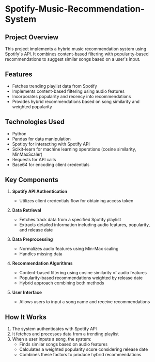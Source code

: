 # Spotify-Music-Recommendation-System

## Project Overview
This project implements a hybrid music recommendation system using Spotify's API. It combines content-based filtering with popularity-based recommendations to suggest similar songs based on a user's input.

## Features
- Fetches trending playlist data from Spotify
- Implements content-based filtering using audio features
- Incorporates popularity and recency into recommendations
- Provides hybrid recommendations based on song similarity and weighted popularity

## Technologies Used
- Python
- Pandas for data manipulation
- Spotipy for interacting with Spotify API
- Scikit-learn for machine learning operations (cosine similarity, MinMaxScaler)
- Requests for API calls
- Base64 for encoding client credentials

## Key Components

1. **Spotify API Authentication**
   - Utilizes client credentials flow for obtaining access token

2. **Data Retrieval**
   - Fetches track data from a specified Spotify playlist
   - Extracts detailed information including audio features, popularity, and release date

3. **Data Preprocessing**
   - Normalizes audio features using Min-Max scaling
   - Handles missing data

4. **Recommendation Algorithms**
   - Content-based filtering using cosine similarity of audio features
   - Popularity-based recommendations weighted by release date
   - Hybrid approach combining both methods

5. **User Interface**
   - Allows users to input a song name and receive recommendations

## How It Works
1. The system authenticates with Spotify API
2. It fetches and processes data from a trending playlist
3. When a user inputs a song, the system:
   - Finds similar songs based on audio features
   - Calculates a weighted popularity score considering release date
   - Combines these factors to produce hybrid recommendations

